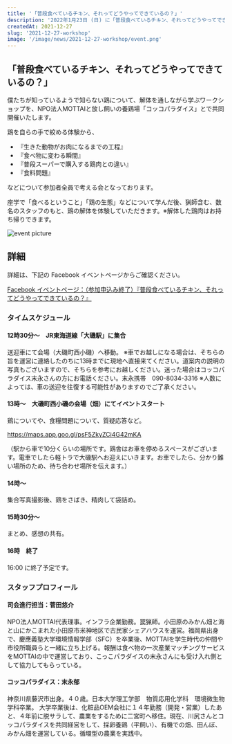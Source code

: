 ```yaml
---
title: '「普段食べているチキン、それってどうやってできているの？」'
description: '2022年1月23日 (日) に「普段食べているチキン、それってどうやってできているの？」のイベントのお知らせです。僕たちが知っているようで知らない鶏について、解体を通しながら学ぶワークショップを、NPO法人MOTTAIと放し飼いの養鶏場「コッコパラダイス」とで共同開催いたします。'
createdAt: 2021-12-27
slug: '2021-12-27-workshop'
image: '/image/news/2021-12-27-workshop/event.png'
---
```


## 「普段食べているチキン、それってどうやってできているの？」

僕たちが知っているようで知らない鶏について、解体を通しながら学ぶワークショップを、NPO法人MOTTAIと放し飼いの養鶏場「コッコパラダイス」とで共同開催いたします。

鶏を自らの手で絞める体験から、

- 『生きた動物がお肉になるまでの工程』
- 『食べ物に変わる瞬間』
- 『普段スーパーで購入する鶏肉との違い』
- 『食料問題』

などについて参加者全員で考える会となっております。

座学で「食べるということ」「鶏の生態」などについて学んだ後、猟師含む、数名のスタッフのもと、鶏の解体を体験していただきます。※解体した鶏肉はお持ち帰りできます。

![event picture](/image/news/2021-12-27-workshop/event.png)

## 詳細

詳細は、下記の Facebook イベントページからご確認ください。

[Facebook イベントページ：（参加申込み終了）『普段食べているチキン、それってどうやってできているの？』](https://www.facebook.com/events/441510650907466/?ref=newsfeed)

### タイムスケジュール

#### 12時30分～　JR東海道線「大磯駅」に集合

送迎車にて会場（大磯町西小磯）へ移動。
※車でお越しになる場合は、そちらの旨を運営に連絡したのちに13時までに現地へ直接来てください。道案内の説明の写真もございますので、そちらを参考にお越しください。迷った場合はコッコパラダイス末永さんの方にお電話ください。末永携帯　090-8034-3316
※人数によっては、車の送迎を往復する可能性がありますのでご了承ください。

#### 13時～　大磯町西小磯の会場（畑）にてイベントスタート

鶏についてや、食糧問題について、質疑応答など。

<https://maps.app.goo.gl/psF5ZkyZCi4G42mKA>

（駅から車で10分くらいの場所です。鶏舎はお車を停めるスペースがございます。電車でしたら軽トラで大磯駅へお迎えにいきます。お車でしたら、分かり難い場所のため、待ち合わせ場所を伝えます。）

#### 14時～

集合写真撮影後、鶏をさばき、精肉して袋詰め。

#### 15時30分～

まとめ、感想の共有。

#### 16時　終了

16:00 に終了予定です。

### スタッフプロフィール

#### 司会進行担当：菅田悠介

NPO法人MOTTAI代表理事。インフラ企業勤務。罠猟師。小田原のみかん畑と海と山にかこまれた小田原市米神地区で古民家シェアハウスを運営。福岡県出身で、慶應義塾大学環境情報学部（SFC）を卒業後、MOTTAIを学生時代の仲間や市役所職員らと一緒に立ち上げる。報酬は食べ物の一次産業マッチングサービスをMOTTAIの中で運営しており、こっこパラダイスの末永さんにも受け入れ側として協力してもらっている。

#### コッコパラダイス：末永郁

神奈川県藤沢市出身。４０歳。日本大学理工学部　物質応用化学科　環境微生物学科卒業。
大学卒業後は、化粧品OEM会社に１４年勤務（開発・営業）したあと、４年前に脱サラして、農業をするために二宮町へ移住。現在、川尻さんとコッコパラダイスを共同経営をして、採卵養鶏（平飼い）、有機での畑、田んぼ、みかん畑を運営している。循環型の農業を実践中。
